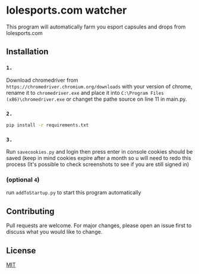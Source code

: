 # lolesports.com watcher

This program will automatically farm you esport capsules and drops from lolesports.com

## Installation

### `1.`

Download chromedriver from `https://chromedriver.chromium.org/downloads` with your version of chrome, rename it to `chromedriver.exe` and place it into `C:\Program Files (x86)\chromedriver.exe` or changet the pathe source on line 11 in main.py.

### `2.`

```bash
pip install -r requirements.txt
```

### `3.`

Run `savecookies.py` and login then press enter in console cookies should be saved (keep in mind cookies expire after a month so u will need to redo this process (It's possible to check screenshots to see if you are still signed in)

### (**optional** `4`)

run `addToStartup.py` to start this program automatically

## Contributing
Pull requests are welcome. For major changes, please open an issue first to discuss what you would like to change.

## License
[MIT](https://choosealicense.com/licenses/mit/)
